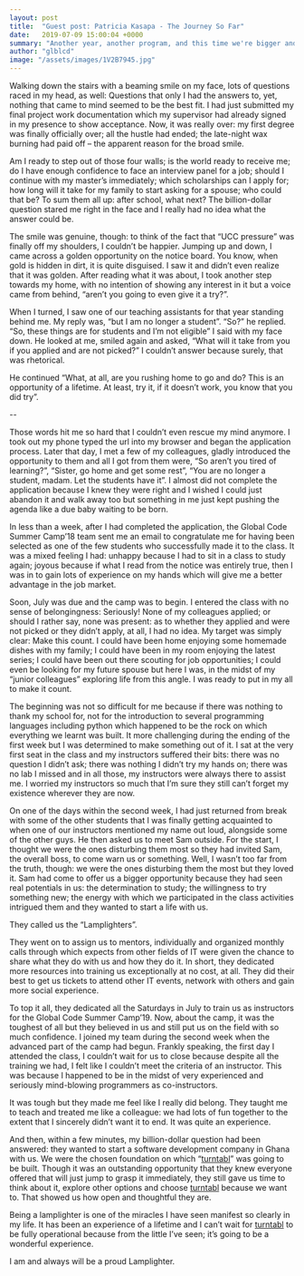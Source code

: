 ```yaml
---
layout: post
title:  "Guest post: Patricia Kasapa - The Journey So Far"
date:   2019-07-09 15:00:04 +0000
summary: "Another year, another program, and this time we're bigger and better than ever!"
author: "glblcd"
image: "/assets/images/1V2B7945.jpg"
---
```


Walking down the stairs with a beaming smile on my face, lots of questions raced in my head, as well: Questions that only I had the answers to, yet, nothing that came to mind seemed to be the best fit. I had just submitted my final project work documentation which my supervisor had already signed in my presence to show acceptance. Now, it was really over: my first degree was finally officially over; all the hustle had ended; the late-night wax burning had paid off – the apparent reason for the broad smile. 

Am I ready to step out of those four walls; is the world ready to receive me; do I have enough confidence to face an interview panel for a job; should I continue with my master’s immediately; which scholarships can I apply for; how long will it take for my family to start asking for a spouse; who could that be? To sum them all up: after school, what next? The billion-dollar question stared me right in the face and I really had no idea what the answer could be. 

The smile was genuine, though: to think of the fact that “UCC pressure” was finally off my shoulders, I couldn’t be happier. Jumping up and down, I came across a golden opportunity on the notice board. You know, when gold is hidden in dirt, it is quite disguised. I saw it and didn’t even realize that it was golden. After reading what it was about, I took another step towards my home, with no intention of showing any interest in it but a voice came from behind, “aren’t you going to even give it a try?”.

When I turned, I saw one of our teaching assistants for that year standing behind me. My reply was, “but I am no longer a student”. “So?” he replied. “So, these things are for students and I’m not eligible” I said with my face down. He looked at me, smiled again and asked, “What will it take from you if you applied and are not picked?” I couldn’t answer because surely, that was rhetorical.

He continued “What, at all, are you rushing home to go and do? This is an opportunity of a lifetime. At least, try it, if it doesn’t work, you know that you did try”.

--

Those words hit me so hard that I couldn’t even rescue my mind anymore. I took out my phone typed the url into my browser and began the application process. Later that day, I met a few of my colleagues, gladly introduced the opportunity to them and all I got from them were, “So aren’t you tired of learning?”, “Sister, go home and get some rest”, “You are no longer a student, madam. Let the students have it”. I almost did not complete the application because I knew they were right and I wished I could just abandon it and walk away too but something in me just kept pushing the agenda like a due baby waiting to be born. 

In less than a week, after I had completed the application, the Global Code Summer Camp’18 team sent me an email to congratulate me for having been selected as one of the few students who successfully made it to the class. It was a mixed feeling I had: unhappy because I had to sit in a class to study again; joyous because if what I read from the notice was entirely true, then I was in to gain lots of experience on my hands which will give me a better advantage in the job market.

Soon, July was due and the camp was to begin. I entered the class with no sense of belongingness: Seriously! None of my colleagues applied; or should I rather say, none was present: as to whether they applied and were not picked or they didn’t apply, at all, I had no idea. My target was simply clear: Make this count. I could have been home enjoying some homemade dishes with my family; I could have been in my room enjoying the latest series; I could have been out there scouting for job opportunities; I could even be looking for my future spouse but here I was, in the midst of my “junior colleagues” exploring life from this angle. I was ready to put in my all to make it count.

The beginning was not so difficult for me because if there was nothing to thank my school for, not for the introduction to several programming languages including python which happened to be the rock on which everything we learnt was built. It  more challenging during the ending of the first week but I was determined to make something out of it. I sat at the very first seat in the class and my instructors suffered their bits: there was no question I didn’t ask; there was nothing I didn’t try my hands on; there was no lab I missed and in all those, my instructors were always there to assist me. I worried my instructors so much that I’m sure they still can’t forget my existence wherever they are now. 

On one of the days within the second week, I had just returned from break with some of the other students that I was finally getting acquainted to when one of our instructors mentioned my name out loud, alongside some of the other guys. He then asked us to meet Sam outside. For the start, I thought we were the ones disturbing them most so they had invited Sam, the overall boss, to come warn us or something. Well, I wasn’t too far from the truth, though: we were the ones disturbing them the most but they loved it. Sam had come to offer us a bigger opportunity because they had seen real potentials in us: the determination to study; the willingness to try something new; the energy with which we participated in the class activities intrigued them and they wanted to start a life with us.

They called us the “Lamplighters”. 

They went on to assign us to mentors, individually and organized monthly calls through which expects from other fields of IT were given the chance to share what they do with us and how they do it. In short, they dedicated more resources into training us exceptionally at no cost, at all. They did their best to get us tickets to attend other IT events, network with others and gain more social experience.

To top it all, they dedicated all the Saturdays in July to train us as instructors for the Global Code Summer Camp’19. Now, about the camp, it was the toughest of all but they believed in us and still put us on the field with so much confidence. I joined my team during the second week when the advanced part of the camp had begun. Frankly speaking, the first day I attended the class, I couldn’t wait for us to close because despite all the training we had, I felt like I couldn’t meet the criteria of an instructor. This was because I happened to be in the midst of very experienced and seriously mind-blowing programmers as co-instructors.

It was tough but they made me feel like I really did belong. They taught me to teach and treated me like a colleague: we had lots of fun together to the extent that I sincerely didn’t want it to end. It was quite an experience.

And then, within a few minutes, my billion-dollar question had been answered: they wanted to start a software development company in Ghana with us. We were the chosen foundation on which “<a class="link" href="//turntabl.io">turntabl</a>” was going to be built. Though it was an outstanding opportunity that they knew everyone offered that will just jump to grasp it immediately, they still gave us time to think about it, explore other options and choose <a class="link" href="//turntabl.io">turntabl</a> because we want to. That showed us how open and thoughtful they are.

Being a lamplighter is one of the miracles I have seen manifest so clearly in my life. It has been an experience of a lifetime and I can’t wait for <a class="link" href="//turntabl.io">turntabl</a> to be fully operational because from the little I’ve seen; it’s going to be a wonderful experience.

I am and always will be a proud Lamplighter.